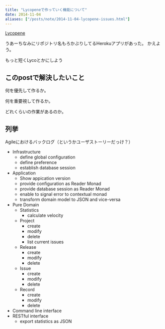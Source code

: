 ```yaml
---
title: "Lycopeneで作っていく機能について"
date: 2014-11-04
aliases: ["/posts/note/2014-11-04-lycopene-issues.html"]
---
```


[Lycopene](https://github.com/utky/lycopene)

うあーちなみにリポジトリ名もろかぶりしてるHerokuアプリがあった。
かえよう。

もっと短くLycoとかにしよう

## このpostで解決したいこと

何を優先して作るか。

何を重要視して作るか。

どれくらいの作業があるのか。

## 列挙

Agileにおけるバックログ（というかユーザストーリーだっけ？）

* Infrastructure
  + define global configuration
  + define preference
  + establish database session
* Application
  + Show appication version
  + provide configuration as Reader Monad
  + provide database session as Reader Monad
  + enable to signal error to contextual monad
  + transform domain model to JSON and vice-versa
* Pure Domain
  + Statistics
    - calculate velocity
  + Project
    - create
    - modify
    - delete
    - list current issues
  + Release
    - create
    - modify
    - delete
  + Issue
    - create
    - modify
    - delete
  + Record
    - create
    - modify
    - delete
* Command line interface
* RESTful interface
  + export statistics as JSON
